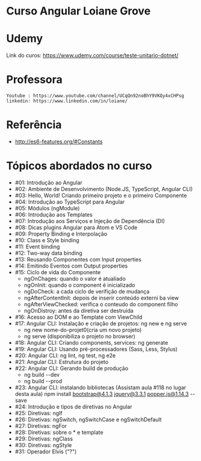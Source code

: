 # Curso Angular Loiane Grove
# Udemy
  Link do curos: https://www.udemy.com/course/teste-unitario-dotnet/

# Professora
	Youtube : https://www.youtube.com/channel/UCqQn92noBhY9VKQy4xCHPsg
	linkedin: https://www.linkedin.com/in/loiane/

# Referência
  - http://es6-features.org/#Constants

# Tópicos abordados no curso
  - #01: Introdução ao Angular
  - #02: Ambiente de Desenvolvimento (Node.JS, TypeScript, Angular CLI)
  - #03: Hello, World! Criando primeiro projeto e o primeiro Componente
  - #04: Introdução ao TypeScript para Angular
  - #05: Módulos (ngModule)
  - #06: Introdução aos Templates
  - #07: Introdução aos Serviços e Injeção de Dependência (DI)
  - #08: Dicas plugins Angular para Atom e VS Code
  - #09: Property Binding e Interpolação
  - #10: Class e Style binding
  - #11: Event binding
  - #12: Two-way data binding
  - #13: Reusando Componentes com Input properties
  - #14: Emitindo Eventos com Output properties
  - #15: Ciclo de vida do Componente
      - ngOnChages: quando o valor é atualiado
      - ngOnInit: quando o component é inicializado
      - ngDoCheck: a cada ciclo de verifição de mudança
      - ngAfterContentInit: depois de inserir conteúdo externi ba view
      - ngAfterViewChecked: verifica o conteudo do component filho
      - ngOnDistroy: antes da diretiva ser destruida
  - #16: Acesso ao DOM e ao Template com ViewChild
  - #17: Angular CLI: Instalação e criação de projetos: ng new e ng serve
    - ng new nome-do-projet0(cria um novo projeto)
    - ng serve (disponibiliza o projeto no browser)
  - #18: Angular CLI: Criando components, services: ng generate
  - #19: Angular CLI: Usando pré-processadores (Sass, Less, Stylus)
  - #20: Angular CLI: ng lint, ng test, ng e2e
  - #21: Angular CLI: Estrutura do projeto
  - #22: Angular CLI: Gerando build de produção
    - ng build --dev
    - ng build --prod
  - #23: Angular CLI: instalando bibliotecas (Assistam aula #118 no lugar desta aula)
      npm install bootstrap@4.1.3 jquery@3.3.1 popper.js@1.14.3 --save
  - #24: Introdução e tipos de diretivas no Angular 
  - #25: Diretivas: ngIf
  - #26: Diretivas: ngSwitch, ngSwitchCase e ngSwitchDefault
  - #27: Diretivas: ngFor
  - #28: Diretivas: sobre o * e template
  - #29: Diretivas: ngClass
  - #30: Diretivas: ngStyle
  - #31: Operador Elvis ("?")